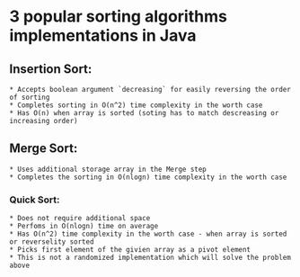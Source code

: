 # 3 popular sorting algorithms implementations in Java

## Insertion Sort: 
    * Accepts boolean argument `decreasing` for easily reversing the order of sorting
    * Completes sorting in O(n^2) time complexity in the worth case
    * Has O(n) when array is sorted (soting has to match descreasing or increasing order)
    

## Merge Sort: 
    * Uses additional storage array in the Merge step
    * Completes the sorting in O(nlogn) time complexity in the worth case
    

### Quick Sort:
    * Does not require additional space
    * Perfoms in O(nlogn) time on average
    * Has O(n^2) time complexity in the worth case - when array is sorted or reverselity sorted
    * Picks first element of the givien array as a pivot element
    * This is not a randomized implementation which will solve the problem above